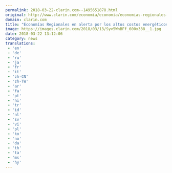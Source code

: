 ```yaml
---
permalink: 2018-03-22-clarin.com--1495651878.html
original: http://www.clarin.com/economia/economia/economias-regionales-alerta-altos-costos-energeticos-laborales-logisticos-impositivos_0_ryOHJhSKz.html
domain: clarin.com
title: "Economías Regionales en alerta por los altos costos energéticos, laborales, logísticos e impositivos"
image: https://images.clarin.com/2018/03/13/Syv5WnBFf_600x338__1.jpg
date: 2018-03-22 13:12:06
category: news
translations: 
 - 'en'
 - 'de'
 - 'ru'
 - 'ja'
 - 'fr'
 - 'it'
 - 'zh-CN'
 - 'zh-TW'
 - 'ar'
 - 'fa'
 - 'pt'
 - 'hi'
 - 'tr'
 - 'id'
 - 'nl'
 - 'sv'
 - 'vi'
 - 'pl'
 - 'ko'
 - 'no'
 - 'da'
 - 'th'
 - 'ta'
 - 'ms'
 - 'hy'
---
```


